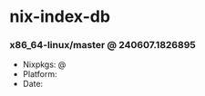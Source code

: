 # nix-index-db
### x86_64-linux/master @ 240607.1826895
- Nixpkgs: @[](https://github.com/NixOS/nixpkgs/commit/1826895dfc9976b61b20631b7f61cfc6430def40)
- Platform: 
- Date: 
